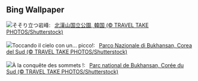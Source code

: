 ## Bing Wallpaper
![](https://www.bing.com/th?id=OHR.BukhansanSeoul_JA-JP1162904036_UHD.jpg&w=1000)そそり立つ岩峰:&nbsp;&ensp;[北漢山国立公園, 韓国 (© TRAVEL TAKE PHOTOS/Shutterstock)](https://www.bing.com/th?id=OHR.BukhansanSeoul_JA-JP1162904036_UHD.jpg)
<br><br/>
![](https://www.bing.com/th?id=OHR.BukhansanSeoul_IT-IT1722160676_UHD.jpg&w=1000)Toccando il cielo con un... picco!:&nbsp;&ensp;[Parco Nazionale di Bukhansan, Corea del Sud (© TRAVEL TAKE PHOTOS/Shutterstock)](https://www.bing.com/th?id=OHR.BukhansanSeoul_IT-IT1722160676_UHD.jpg)
<br><br/>
![](https://www.bing.com/th?id=OHR.BukhansanSeoul_FR-FR2089322284_UHD.jpg&w=1000)À la conquête des sommets !:&nbsp;&ensp;[Parc national de Bukhansan, Corée du Sud (© TRAVEL TAKE PHOTOS/Shutterstock)](https://www.bing.com/th?id=OHR.BukhansanSeoul_FR-FR2089322284_UHD.jpg)
<br><br/>
